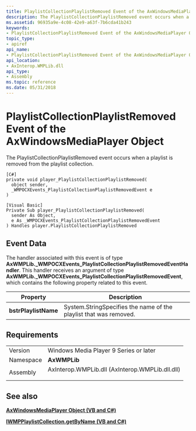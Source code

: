 ```yaml
---
title: PlaylistCollectionPlaylistRemoved Event of the AxWindowsMediaPlayer Object
description: The PlaylistCollectionPlaylistRemoved event occurs when a playlist is removed from the playlist collection. | PlaylistCollectionPlaylistRemoved Event of the AxWindowsMediaPlayer Object
ms.assetid: 96935a9e-4c08-42e9-a63f-7b6cda41b243
keywords:
- PlaylistCollectionPlaylistRemoved Event of the AxWindowsMediaPlayer Object Windows Media Player
topic_type:
- apiref
api_name:
- PlaylistCollectionPlaylistRemoved Event of the AxWindowsMediaPlayer Object
api_location:
- AxInterop.WMPLib.dll
api_type:
- Assembly
ms.topic: reference
ms.date: 05/31/2018
---
```


# PlaylistCollectionPlaylistRemoved Event of the AxWindowsMediaPlayer Object

The PlaylistCollectionPlaylistRemoved event occurs when a playlist is removed from the playlist collection.

``` syntax
[C#]
private void player_PlaylistCollectionPlaylistRemoved(
  object sender,
  _WMPOCXEvents_PlaylistCollectionPlaylistRemovedEvent e
)

[Visual Basic]
Private Sub player_PlaylistCollectionPlaylistRemoved(  
  sender As Object,
  e As _WMPOCXEvents_PlaylistCollectionPlaylistRemovedEvent
) Handles player.PlaylistCollectionPlaylistRemoved
```

## Event Data

The handler associated with this event is of type **AxWMPLib.\_WMPOCXEvents\_PlaylistCollectionPlaylistRemovedEventHandler**. This handler receives an argument of type **AxWMPLib.\_WMPOCXEvents\_PlaylistCollectionPlaylistRemovedEvent**, which contains the following property related to this event.



| Property             | Description                                                                  |
|----------------------|------------------------------------------------------------------------------|
| **bstrPlaylistName** | System.StringSpecifies the name of the playlist that was removed.<br/> |



 

## Requirements



|                      |                                                                                                                            |
|----------------------|----------------------------------------------------------------------------------------------------------------------------|
| Version<br/>   | Windows Media Player 9 Series or later<br/>                                                                          |
| Namespace<br/> | **AxWMPLib**<br/>                                                                                                    |
| Assembly<br/>  | <dl> <dt>AxInterop.WMPLib.dll (AxInterop.WMPLib.dll.dll)</dt> </dl> |



## See also

<dl> <dt>

[**AxWindowsMediaPlayer Object (VB and C#)**](axwindowsmediaplayer-object--vb-and-c.md)
</dt> <dt>

[**IWMPPlaylistCollection.getByName (VB and C#)**](wmplibiwmpplaylistcollection-iwmpplaylistcollection-getbyname--vb-and-c.md)
</dt> </dl>

 

 






